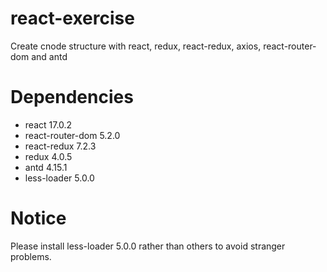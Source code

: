 # react-exercise
Create cnode structure with react, redux, react-redux, axios, react-router-dom and antd
# Dependencies
- react 17.0.2
- react-router-dom 5.2.0
- react-redux 7.2.3
- redux 4.0.5
- antd 4.15.1
- less-loader 5.0.0
  
# Notice
Please install less-loader 5.0.0 rather than others to avoid stranger problems.